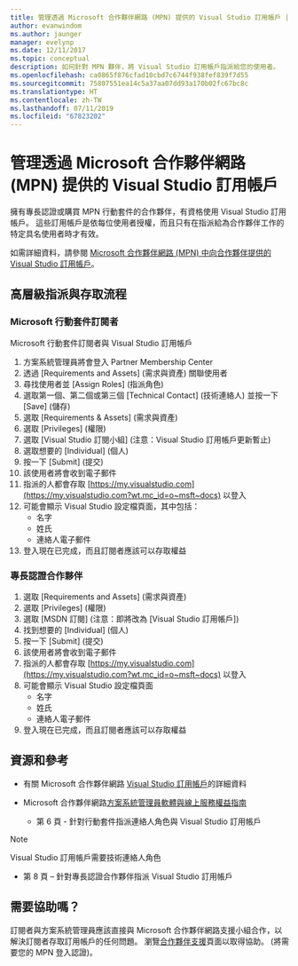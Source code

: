 ```yaml
---
title: 管理透過 Microsoft 合作夥伴網路 (MPN) 提供的 Visual Studio 訂用帳戶 | Microsoft Docs
author: evanwindom
ms.author: jaunger
manager: evelynp
ms.date: 12/11/2017
ms.topic: conceptual
description: 如何針對 MPN 夥伴，將 Visual Studio 訂用帳戶指派給您的使用者。
ms.openlocfilehash: ca0865f876cfad10cbd7c6744f938fef839f7d55
ms.sourcegitcommit: 75807551ea14c5a37aa07dd93a170b02fc67bc8c
ms.translationtype: HT
ms.contentlocale: zh-TW
ms.lasthandoff: 07/11/2019
ms.locfileid: "67823202"
---
```

# <a name="managing-visual-studio-subscriptions-offered-through-the-microsoft-partner-network-mpn"></a>管理透過 Microsoft 合作夥伴網路 (MPN) 提供的 Visual Studio 訂用帳戶

擁有專長認證或購買 MPN 行動套件的合作夥伴，有資格使用 Visual Studio 訂用帳戶。 這些訂用帳戶是依每位使用者授權，而且只有在指派給為合作夥伴工作的特定具名使用者時才有效。

如需詳細資料，請參閱 [Microsoft 合作夥伴網路 (MPN) 中向合作夥伴提供的 Visual Studio 訂用帳戶](program-mpn.md)。

## <a name="high-level-assignment-and-access-flow"></a>高層級指派與存取流程

### <a name="microsoft-action-pack-subscribers"></a>Microsoft 行動套件訂閱者
Microsoft 行動套件訂閱者與 Visual Studio 訂用帳戶

1. 方案系統管理員將會登入 Partner Membership Center
2. 透過 [Requirements and Assets] \(需求與資產\)  關聯使用者
3. 尋找使用者並 [Assign Roles] \(指派角色\) 
4. 選取第一個、第二個或第三個 [Technical Contact] \(技術連絡人\)  並按一下 [Save] \(儲存\) 
5. 選取 [Requirements & Assets] \(需求與資產\) 
6. 選取 [Privileges] \(權限\) 
7. 選取 [Visual Studio 訂閱小組]  (注意：Visual Studio 訂用帳戶更新暫止)
8. 選取想要的 [Individual] \(個人\) 
9. 按一下 [Submit] \(提交\) 
10. 該使用者將會收到電子郵件
11. 指派的人都會存取 [https://my.visualstudio.com](https://my.visualstudio.com?wt.mc_id=o~msft~docs) 以登入
12. 可能會顯示 Visual Studio 設定檔頁面，其中包括：
    - 名字
    - 姓氏
    - 連絡人電子郵件
13. 登入現在已完成，而且訂閱者應該可以存取權益

### <a name="competency-partners"></a>專長認證合作夥伴
1. 選取 [Requirements and Assets] \(需求與資產\) 
2. 選取 [Privileges] \(權限\) 
3. 選取 [MSDN 訂閱]  (注意：即將改為 [Visual Studio 訂用帳戶])
4. 找到想要的 [Individual] \(個人\) 
5. 按一下 [Submit] \(提交\) 
6. 該使用者將會收到電子郵件
7. 指派的人都會存取 [https://my.visualstudio.com](https://my.visualstudio.com?wt.mc_id=o~msft~docs) 以登入
8. 可能會顯示 Visual Studio 設定檔頁面
    - 名字
    - 姓氏
    - 連絡人電子郵件
9. 登入現在已完成，而且訂閱者應該可以存取權益

## <a name="resources-and-references"></a>資源和參考

- 有關 Microsoft 合作夥伴網路 [Visual Studio 訂用帳戶](https://partner.microsoft.com/membership/msdn-subscriptions)的詳細資料

- Microsoft 合作夥伴網路[方案系統管理員軟體與線上服務權益指南](https://assets.microsoft.com/Program-Administrator-Guide-to-Software-and-Online-Services-Benefits_1.pdf)
  - 第 6 頁 - 針對行動套件指派連絡人角色與 Visual Studio 訂用帳戶

> [!NOTE]
> Visual Studio 訂用帳戶需要技術連絡人角色
> - 第 8 頁 – 針對專長認證合作夥伴指派 Visual Studio 訂用帳戶

## <a name="need-help"></a>需要協助嗎？
訂閱者與方案系統管理員應該直接與 Microsoft 合作夥伴網路支援小組合作，以解決訂閱者存取訂用帳戶的任何問題。 瀏覽[合作夥伴支援](https://partner.microsoft.com/support)頁面以取得協助。 (將需要您的 MPN 登入認證)。
